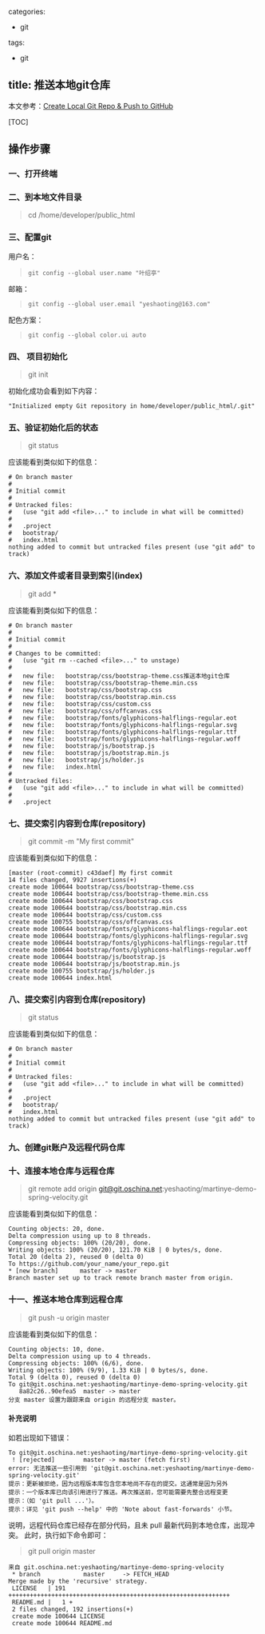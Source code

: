 
categories:
 - git

tags:
 - git

title: 推送本地git仓库
---

本文参考：[Create Local Git Repo & Push to GitHub][1]

[TOC]


## 操作步骤


### 一、打开终端

### 二、到本地文件目录
 > cd /home/developer/public_html

### 三、配置git
用户名：
 > `git config --global user.name "叶绍亭"`

邮箱：
 > `git config --global user.email "yeshaoting@163.com"`

配色方案：
 > `git config --global color.ui auto`

### 四、 项目初始化
 > git init

初始化成功会看到如下内容：
``` shell
"Initialized empty Git repository in home/developer/public_html/.git"
```

<!-- more -->

### 五、验证初始化后的状态
 > git status

应该能看到类似如下的信息：
``` shell
# On branch master
#
# Initial commit
#
# Untracked files:
#   (use "git add <file>..." to include in what will be committed)
#
#   .project
#   bootstrap/
#   index.html
nothing added to commit but untracked files present (use "git add" to track)
```

### 六、添加文件或者目录到索引(index)
 > git add *

应该能看到类似如下的信息：
``` shell
# On branch master
#
# Initial commit
#
# Changes to be committed:
#   (use "git rm --cached <file>..." to unstage)
#
#   new file:   bootstrap/css/bootstrap-theme.css推送本地git仓库
#   new file:   bootstrap/css/bootstrap-theme.min.css
#   new file:   bootstrap/css/bootstrap.css
#   new file:   bootstrap/css/bootstrap.min.css
#   new file:   bootstrap/css/custom.css
#   new file:   bootstrap/css/offcanvas.css
#   new file:   bootstrap/fonts/glyphicons-halflings-regular.eot
#   new file:   bootstrap/fonts/glyphicons-halflings-regular.svg
#   new file:   bootstrap/fonts/glyphicons-halflings-regular.ttf
#   new file:   bootstrap/fonts/glyphicons-halflings-regular.woff
#   new file:   bootstrap/js/bootstrap.js
#   new file:   bootstrap/js/bootstrap.min.js
#   new file:   bootstrap/js/holder.js
#   new file:   index.html
#
# Untracked files:
#   (use "git add <file>..." to include in what will be committed)
#
#   .project
```

### 七、提交索引内容到仓库(repository)
 > git commit -m "My first commit"

应该能看到类似如下的信息：
``` shell
[master (root-commit) c43daef] My first commit
14 files changed, 9927 insertions(+)
create mode 100644 bootstrap/css/bootstrap-theme.css
create mode 100644 bootstrap/css/bootstrap-theme.min.css
create mode 100644 bootstrap/css/bootstrap.css
create mode 100644 bootstrap/css/bootstrap.min.css
create mode 100644 bootstrap/css/custom.css
create mode 100755 bootstrap/css/offcanvas.css
create mode 100644 bootstrap/fonts/glyphicons-halflings-regular.eot
create mode 100644 bootstrap/fonts/glyphicons-halflings-regular.svg
create mode 100644 bootstrap/fonts/glyphicons-halflings-regular.ttf
create mode 100644 bootstrap/fonts/glyphicons-halflings-regular.woff
create mode 100644 bootstrap/js/bootstrap.js
create mode 100644 bootstrap/js/bootstrap.min.js
create mode 100755 bootstrap/js/holder.js
create mode 100644 index.html
```

### 八、提交索引内容到仓库(repository)
 > git status

应该能看到类似如下的信息：
``` shell
# On branch master
#
# Initial commit
#
# Untracked files:
#   (use "git add <file>..." to include in what will be committed)
#
#   .project
#   bootstrap/
#   index.html
nothing added to commit but untracked files present (use "git add" to track) 
```

### 九、创建git账户及远程代码仓库

### 十、连接本地仓库与远程仓库
 > git remote add origin git@git.oschina.net:yeshaoting/martinye-demo-spring-velocity.git

应该能看到类似如下的信息：
``` shell
Counting objects: 20, done.
Delta compression using up to 8 threads.
Compressing objects: 100% (20/20), done.
Writing objects: 100% (20/20), 121.70 KiB | 0 bytes/s, done.
Total 20 (delta 2), reused 0 (delta 0)
To https://github.com/your_name/your_repo.git
* [new branch]      master -> master
Branch master set up to track remote branch master from origin.
```

### 十一、推送本地仓库到远程仓库
 > git push -u origin master

应该能看到类似如下的信息：
``` shell
Counting objects: 10, done.
Delta compression using up to 4 threads.
Compressing objects: 100% (6/6), done.
Writing objects: 100% (9/9), 1.33 KiB | 0 bytes/s, done.
Total 9 (delta 0), reused 0 (delta 0)
To git@git.oschina.net:yeshaoting/martinye-demo-spring-velocity.git
   8a82c26..90efea5  master -> master
分支 master 设置为跟踪来自 origin 的远程分支 master。
```

#### 补充说明
如若出现如下错误：
``` shell
To git@git.oschina.net:yeshaoting/martinye-demo-spring-velocity.git
 ! [rejected]        master -> master (fetch first)
error: 无法推送一些引用到 'git@git.oschina.net:yeshaoting/martinye-demo-spring-velocity.git'
提示：更新被拒绝，因为远程版本库包含您本地尚不存在的提交。这通常是因为另外
提示：一个版本库已向该引用进行了推送。再次推送前，您可能需要先整合远程变更
提示：（如 'git pull ...'）。
提示：详见 'git push --help' 中的 'Note about fast-forwards' 小节。
```

说明，远程代码仓库已经存在部分代码，且未 pull 最新代码到本地仓库，出现冲突。
此时，执行如下命令即可：
 > git pull origin master

``` shell
来自 git.oschina.net:yeshaoting/martinye-demo-spring-velocity
 * branch            master     -> FETCH_HEAD
Merge made by the 'recursive' strategy.
 LICENSE   | 191 ++++++++++++++++++++++++++++++++++++++++++++++++++++++++++++++
 README.md |   1 +
 2 files changed, 192 insertions(+)
 create mode 100644 LICENSE
 create mode 100644 README.md
```


[1]: https://www.texniq.de/en/web-engineering-i/create-local-git-repo-and-push-to-github